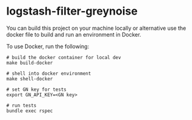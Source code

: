 # logstash-filter-greynoise

You can build this project on your machine locally or alternative use the docker file to build and run an environment in Docker.

To use Docker, run the following:

```
# build the docker container for local dev
make build-docker

# shell into docker environment
make shell-docker

# set GN key for tests
export GN_API_KEY=<GN key>

# run tests
bundle exec rspec
``` 
